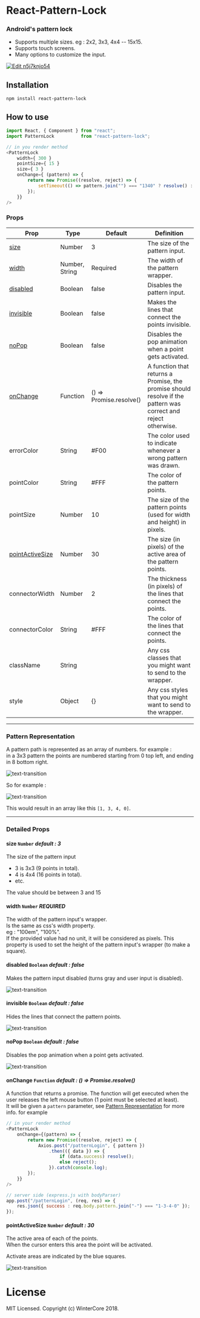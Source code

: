 # React-Pattern-Lock
### Android's pattern lock
* Supports multiple sizes. eg : 2x2, 3x3, 4x4 -- 15x15.
* Supports touch screens.
* Many options to customize the input.

[![Edit n5j7knjo54](https://codesandbox.io/static/img/play-codesandbox.svg)](https://codesandbox.io/s/n5j7knjo54)

## Installation
```npm install react-pattern-lock```
## How to use

```javascript
import React, { Component } from "react";
import PatternLock          from "react-pattern-lock";

// in you render method
<PatternLock
	width={ 300 }
	pointSize={ 15 }
	size={ 3 }
	onChange={ (pattern) => {
		return new Promise((resolve, reject) => {
			setTimeout(() => pattern.join("") === "1340" ? resolve() : reject(), 1500);
		});
	}}
/>
```

### Props
| Prop | Type | Default | Definition |
| --- | --- | --- | --- |
| [size](#prop-size) | Number | 3 | The size of the pattern input. |
| [width](#prop-width) | Number, String | Required | The width of the pattern wrapper. |
| [disabled](#prop-disabled) | Boolean | false | Disables the pattern input. |
| [invisible](#prop-invisible) | Boolean | false | Makes the lines that connect the points invisible. |
| [noPop](#prop-noPop) | Boolean | false | Disables the pop animation when a point gets activated. |
| [onChange](#prop-onChange) | Function | () => Promise.resolve() | A function that returns a Promise, the promise should resolve if the pattern was correct and reject otherwise. |
| errorColor | String | #F00 | The color used to indicate whenever a wrong pattern was drawn. |
| pointColor | String | #FFF | The color of the pattern points. |
| pointSize | Number | 10 | The size of the pattern points (used for width and height) in pixels. |
| [pointActiveSize](#prop-pointActiveSize) | Number | 30 | The size (in pixels) of the active area of the pattern points. |
| connectorWidth | Number | 2 | The thickness (in pixels) of the lines that connect the points. |
| connectorColor | String | #FFF | The color of the lines that connect the points. |
| className | String | | Any css classes that you might want to send to the wrapper. |
| style | Object | {} | Any css styles that you might want to send to the wrapper. |

----
### <a name="pattern-representation"></a> Pattern Representation

A pattern path is represented as an array of numbers.
for example :  
in a 3x3 pattern
the points are numbered starting from 0 top left, and ending in 8 bottom right.

![text-transition](examples/representation.jpg)

So for example :

![text-transition](examples/output-example.gif)

This would result in an array like this ```[1, 3, 4, 0]```.

----

### Detailed Props

#### <a name="prop-size"></a> size ```Number``` *default : 3*
The size of the pattern input
* 3 is 3x3 (9 points in total).
* 4 is 4x4 (16 points in total).
* etc.

The value should be between 3 and 15

#### <a name="prop-width"></a> width ```Number``` *REQUIRED*
The width of the pattern input's wrapper.  
Is the same as css's width property.  
eg : "100em", "100%".  
If the provided value had no unit, it will be considered as pixels.
This property is used to set the height of the pattern input's wrapper (to make a square).

#### <a name="prop-disabled"></a> disabled ```Boolean``` *default : false*
Makes the pattern input disabled (turns gray and user input is disabled).

![text-transition](examples/disabled.jpg)

#### <a name="prop-invisible"></a> invisible ```Boolean``` *default : false*
Hides the lines that connect the pattern points.

![text-transition](examples/invisible.gif)


#### <a name="prop-noPop"></a> noPop ```Boolean``` *default : false*
Disables the pop animation when a point gets activated.

![text-transition](examples/noPop.gif)

#### <a name="prop-onChange"></a> onChange ```Function``` *default : () => Promise.resolve()*
A function that returns a promise.
The function will get executed when the user releases the left mouse button (1 point must be selected at least).   
It will be given a ```pattern``` parameter, see [Pattern Representation](#pattern-representation) for more info.
for example
```js
// in your render method
<PatternLock
	onChange={(pattern) => {
		return new Promise((resolve, reject) => {
			Axios.post("/patternLogin", { pattern })
				.then(({ data }) => {
					if (data.success) resolve();
					else reject();
				}).catch(console.log);
		});
	}}
/>

// server side (express.js with bodyParser)
app.post("/patternLogin", (req, res) => {
	res.json({ success : req.body.pattern.join("-") === "1-3-4-0" });
});
```

#### <a name="prop-pointActiveSize"></a> pointActiveSize ```Number``` *default : 30*

The active area of each of the points.  
When the cursor enters this area the point will be activated.

Activate areas are indicated by the blue squares.

![text-transition](examples/active-area.jpg)


# License
MIT Licensed. Copyright (c) WinterCore 2018.